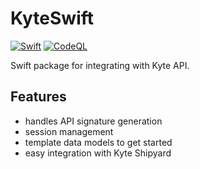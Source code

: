 # KyteSwift

[![Swift](https://github.com/keyqcloud/KyteSwift/actions/workflows/swift.yml/badge.svg)](https://github.com/keyqcloud/KyteSwift/actions/workflows/swift.yml) [![CodeQL](https://github.com/keyqcloud/KyteSwift/actions/workflows/codeql.yml/badge.svg)](https://github.com/keyqcloud/KyteSwift/actions/workflows/codeql.yml)

Swift package for integrating with Kyte API.

## Features

- handles API signature generation
- session management
- template data models to get started
- easy integration with Kyte Shipyard
